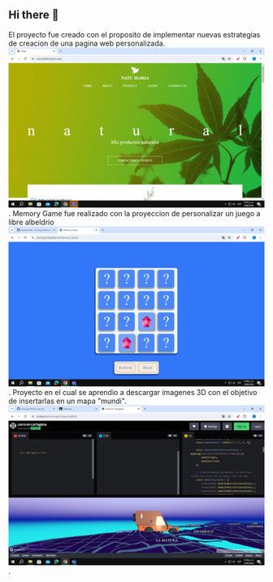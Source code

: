 ## Hi there 👋
El proyecto fue creado con el proposito de implementar nuevas estrategias de creacion de una pagina web personalizada.
![pagina web](./images/imagen2.png).
Memory Game fue realizado con la proyeccion de personalizar un juego a libre albeldrio
![Memory game](./images/imagen3.png).
Proyecto en el cual se aprendio a descargar imagenes 3D con el objetivo de insertarlas en un mapa "mundi".
![mapa](./images/imagen4.png).


